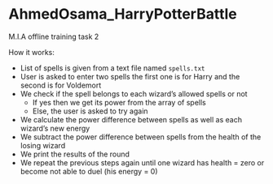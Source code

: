 # AhmedOsama_HarryPotterBattle
M.I.A offline training task 2

How it works:
- List of spells is given from a text file named `spells.txt` 
-	User is asked to enter two spells the first one is for Harry and the second is for Voldemort
-	We check if the spell belongs to each wizard’s allowed spells or not
    *	If yes then we get its power from the array of spells
    *	Else, the user is asked to try again
-	We calculate the power difference between spells as well as each wizard’s new energy
-	We subtract the power difference between spells from the health of the losing wizard
-	We print the results of the round
-	We repeat the previous steps again until one wizard has health = zero or become not able to duel (his energy = 0)
